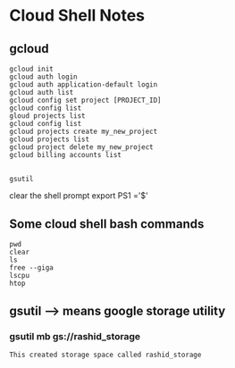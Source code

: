 # Cloud Shell Notes 
## gcloud 
    gcloud init 
    gcloud auth login 
    gcloud auth application-default login 
    gcloud auth list 
    gcloud config set project [PROJECT_ID] 
    gcloud config list 
    gloud projects list 
    gcloud config list
    gcloud projects create my_new_project 
    gcloud projects list 
    gcloud project delete my_new_project 
    gcloud billing accounts list

## 
    gsutil 
clear the shell prompt
export PS1 ='$'

## Some cloud shell bash commands
    pwd 
    clear 
    ls 
    free --giga
    lscpu 
    htop 

## gsutil  --> means google storage utility 
### gsutil mb gs://rashid_storage

    This created storage space called rashid_storage 

